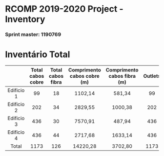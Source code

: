 RCOMP 2019-2020 Project - Inventory
=========================================
### Sprint master: 1190769 ###

# Inventário Total #

|  | Total cabos cobre | Total cabos fibra | Comprimento cabos cobre (m) | Comprimento cabos fibra (m) | Outlets | HCs | CPs | ICs | MC | APs | Total Patch Cords |
|:----------:|:----------:|:----------:|:---------:|:---------:|:---------:|:----------:|:---------:|:---------:|:----------:|:---------:|:--------:|
| Edificio 1 | 99 | 18 | 1102,14 | 581,34 | 99 | 2 | 5 | 1 | 1 | 2 | 117 |
| Edificio 2 | 202 | 34 | 2829,55 | 1000,38 | 202 | 4 | 6 | 1 | 0 | 4 | 236 |
| Edificio 3 | 436 | 30 | 7570,91 | 487,94 | 436 | 3 | 8 | 1 | 0 | 4 | 466 |
| Edificio 4 | 436 | 44 | 2717,68 | 1633,14 | 436 | 2 | 15 | 1 | 0 | 4 | 480 |
| Total | 1173 | 126 | 14220,28 | 3702,80 | 1173 | 11 | 34 | 4 | 1 | 14 | 1299 |
